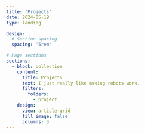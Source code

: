 ```yaml
---
title: 'Projects'
date: 2024-05-19
type: landing

design:
  # Section spacing
  spacing: '5rem'

# Page sections
sections:
  - block: collection
    content:
      title: Projects
      text: I just really like making robots work.
      filters:
        folders:
          - project
    design:
      view: article-grid
      fill_image: false
      columns: 3
---
```

